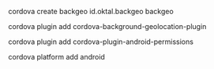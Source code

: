 cordova create backgeo id.oktal.backgeo backgeo

cordova plugin add cordova-background-geolocation-plugin

cordova plugin add cordova-plugin-android-permissions

cordova platform add android